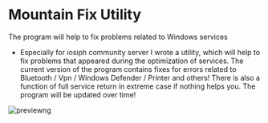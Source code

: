 # Mountain Fix Utility
The program will help to fix problems related to Windows services

- Especially for iosiph community server I wrote a utility, which will help to fix problems that appeared during the optimization of services. The current version of the program contains fixes for errors related to Bluetooth / Vpn / Windows Defender / Printer and others! There is also a function of full service return in extreme case if nothing helps you.
The program will be updated over time!


![previewng](https://user-images.githubusercontent.com/102613303/160690456-3071b36d-6cfe-4b1a-b7d1-720c9cb525aa.png)
